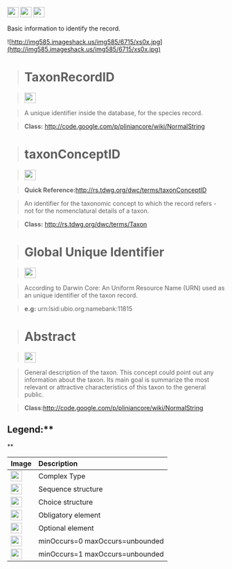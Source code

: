 <img src='http://img52.imageshack.us/img52/2777/elementkw.jpg' width='26' height='24' /> <img src='http://imageshack.us/a/img16/5397/multipleg.jpg' width='26' height='24' /> <img src='http://img6.imageshack.us/img6/1315/sequencej.jpg' width='26' height='24' />

Basic information to identify the record.


![http://img585.imageshack.us/img585/6715/xs0x.jpg](http://img585.imageshack.us/img585/6715/xs0x.jpg)




> # TaxonRecordID #

> <img src='http://img52.imageshack.us/img52/2777/elementkw.jpg' width='26' height='24' />

> A unique identifier inside the database, for the species record.

> <b>Class:</b> http://code.google.com/p/pliniancore/wiki/NormalString

> # taxonConceptID #

> <img src='http://img585.imageshack.us/img585/4808/optional.jpg' width='26' height='24' />

> <b>Quick Reference:</b>http://rs.tdwg.org/dwc/terms/taxonConceptID

> An identifier for the taxonomic concept to which the record refers - not for the nomenclatural details of a taxon.

> <b>Class:</b> http://rs.tdwg.org/dwc/terms/Taxon


> # Global Unique Identifier #

> <img src='http://img585.imageshack.us/img585/4808/optional.jpg' width='26' height='24' />

> According to Darwin Core: An Uniform Resource Name (URN) used as an unique identifier of the taxon record.

> <b>e.g:</b> urn:lsid:ubio.org:namebank:11815

> # Abstract #

> <img src='http://img585.imageshack.us/img585/4808/optional.jpg' width='26' height='24' />

> General description of the taxon. This concept could point out any information about the taxon.  Its main goal is summarize the most relevant  or attractive characteristics of this taxon to the general public.

> <b>Class:</b>http://code.google.com/p/pliniancore/wiki/NormalString

<h2>Legend:**</h2>**

|Image|Description|
|:----|:----------|
|<img src='http://imageshack.us/a/img16/5397/multipleg.jpg' width='26' height='24' />|Complex Type|
|<img src='http://img6.imageshack.us/img6/1315/sequencej.jpg' width='26' height='24' />|Sequence structure|
|<img src='http://img266.imageshack.us/img266/2791/choice.jpg' width='26' height='24' />|Choice structure|
|<img src='http://img52.imageshack.us/img52/2777/elementkw.jpg' width='26' height='24' />|Obligatory element|
|<img src='http://img585.imageshack.us/img585/4808/optional.jpg' width='26' height='24' />|Optional element|
|<img src='http://img19.imageshack.us/img19/4356/infinitol.jpg' width='26' height='24' />|minOccurs=0 maxOccurs=unbounded|
|<img src='http://img198.imageshack.us/img198/6134/unoinfinito.jpg' width='26' height='24' />|minOccurs=1 maxOccurs=unbounded|